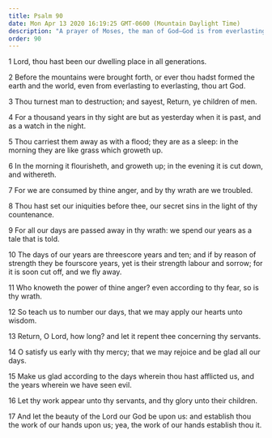```yaml
---
title: Psalm 90
date: Mon Apr 13 2020 16:19:25 GMT-0600 (Mountain Daylight Time)
description: "A prayer of Moses, the man of God—God is from everlasting to everlasting—Man’s days last but seventy years—Moses implores the Lord to give mercy and blessings to His people."
order: 90
---
```


1 Lord, thou hast been our dwelling place in all generations.

2 Before the mountains were brought forth, or ever thou hadst formed the earth and the world, even from everlasting to everlasting, thou art God.

3 Thou turnest man to destruction; and sayest, Return, ye children of men.

4 For a thousand years in thy sight are but as yesterday when it is past, and as a watch in the night.

5 Thou carriest them away as with a flood; they are as a sleep: in the morning they are like grass which groweth up.

6 In the morning it flourisheth, and groweth up; in the evening it is cut down, and withereth.

7 For we are consumed by thine anger, and by thy wrath are we troubled.

8 Thou hast set our iniquities before thee, our secret sins in the light of thy countenance.

9 For all our days are passed away in thy wrath: we spend our years as a tale that is told.

10 The days of our years are threescore years and ten; and if by reason of strength they be fourscore years, yet is their strength labour and sorrow; for it is soon cut off, and we fly away.

11 Who knoweth the power of thine anger? even according to thy fear, so is thy wrath.

12 So teach us to number our days, that we may apply our hearts unto wisdom.

13 Return, O Lord, how long? and let it repent thee concerning thy servants.

14 O satisfy us early with thy mercy; that we may rejoice and be glad all our days.

15 Make us glad according to the days wherein thou hast afflicted us, and the years wherein we have seen evil.

16 Let thy work appear unto thy servants, and thy glory unto their children.

17 And let the beauty of the Lord our God be upon us: and establish thou the work of our hands upon us; yea, the work of our hands establish thou it.
